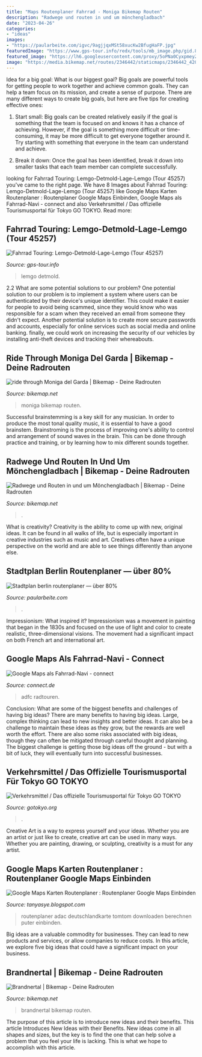 ```yaml
---
title: "Maps Routenplaner Fahrrad - Moniga Bikemap Routen"
description: "Radwege und routen in und um mönchengladbach"
date: "2023-04-26"
categories:
- "ideas"
images:
- "https://paularbeite.com/igvc/9agjjqxMSt58xucKw2BfugHaFP.jpg"
featuredImage: "https://www.gps-tour.info/redx/tools/mb_image.php/gid.8/file.y636263fa2a026411b99b09fcee1afef2f62691634f8455f69b3796840c75c816e86a20bdbccf45f89665755df8c1edba8a923274ca01eacc039ba312fbdb7edd28e19a21640918be64f25a6c14ae85773ae204636263/Lemgo-Detmold-Lage-Lemgo_2_800x600.jpg"
featured_image: "https://lh6.googleusercontent.com/proxy/5oPNa0CyxpmeyZSvm6DXf75O9FNA0ZRr83n_2suN81zZJwfjZITek2r-6oYIdl0zPMLLPfejE75ngZjvgNs7Tyu4FQXXu7qpeOkDWe9X5Qeg11VP7lm2RSFL0qS8gebbzOI0NVawmE8SmxGyuXvB4m6RQyrSDZd3WQ=w1200-h630-p-k-no-nu"
image: "https://media.bikemap.net/routes/2346442/staticmaps/2346442_420x400.jpg"
---
```



Idea for a big goal: What is our biggest goal?
Big goals are powerful tools for getting people to work together and achieve common goals. They can help a team focus on its mission, and create a sense of purpose. 
There are many different ways to create big goals, but here are five tips for creating effective ones: 

1. Start small: Big goals can be created relatively easily if the goal is something that the team is focused on and knows it has a chance of achieving. However, if the goal is something more difficult or time-consuming, it may be more difficult to get everyone together around it. Try starting with something that everyone in the team can understand and achieve. 

2. Break it down: Once the goal has been identified, break it down into smaller tasks that each team member can complete successfully.

	

		
looking for Fahrrad Touring: Lemgo-Detmold-Lage-Lemgo (Tour 45257) you've came to the right page. We have 8 Images about Fahrrad Touring: Lemgo-Detmold-Lage-Lemgo (Tour 45257) like Google Maps Karten Routenplaner : Routenplaner Google Maps Einbinden, Google Maps als Fahrrad-Navi - connect and also Verkehrsmittel / Das offizielle Tourismusportal für Tokyo GO TOKYO. Read more:
		
    
## Fahrrad Touring: Lemgo-Detmold-Lage-Lemgo (Tour 45257)

<img loading=lazy src="https://www.gps-tour.info/redx/tools/mb_image.php/gid.8/file.y636263fa2a026411b99b09fcee1afef2f62691634f8455f69b3796840c75c816e86a20bdbccf45f89665755df8c1edba8a923274ca01eacc039ba312fbdb7edd28e19a21640918be64f25a6c14ae85773ae204636263/Lemgo-Detmold-Lage-Lemgo_2_800x600.jpg" onerror="this.onerror=null;this.src='https://tse1.mm.bing.net/th?id=OIP.5xYWSDwa2umbKGNvUdSUOwHaFj&amp;pid=15.1';" alt="Fahrrad Touring: Lemgo-Detmold-Lage-Lemgo (Tour 45257)">

_Source: gps-tour.info_

>lemgo detmold. 

	

2.2 What are some potential solutions to our problem?
One potential solution to our problem is to implement a system where users can be authenticated by their device's unique identifier. This could make it easier for people to avoid being scammed, since they would know who was responsible for a scam when they received an email from someone they didn't expect. Another potential solution is to create more secure passwords and accounts, especially for online services such as social media and online banking. finally, we could work on increasing the security of our vehicles by installing anti-theft devices and tracking their whereabouts.

    
## Ride Through Moniga Del Garda | Bikemap - Deine Radrouten

<img loading=lazy src="https://media.bikemap.net/routes/4040082/staticmaps/b395e0a4-1293-4d5c-90a8-a3ce0a76bc72_420x400.jpg" onerror="this.onerror=null;this.src='https://tse1.mm.bing.net/th?id=OIP.3UHMHvs0Oy97zUTG6BS2OAAAAA&amp;pid=15.1';" alt="ride through Moniga del Garda | Bikemap - Deine Radrouten">

_Source: bikemap.net_

>moniga bikemap routen. 

	

Successful brainstemming is a key skill for any musician. In order to produce the most tonal quality music, it is essential to have a good brainstem. Brainstroming is the process of improving one's ability to control and arrangement of sound waves in the brain. This can be done through practice and training, or by learning how to mix different sounds together.

    
## Radwege Und Routen In Und Um Mönchengladbach | Bikemap - Deine Radrouten

<img loading=lazy src="https://media.bikemap.net/routes/268918/staticmaps/268918_400x400.jpg" onerror="this.onerror=null;this.src='https://tse1.mm.bing.net/th?id=OIP.iVkw5Y8duZ_x2up2YLwY3gAAAA&amp;pid=15.1';" alt="Radwege und Routen in und um Mönchengladbach | Bikemap - Deine Radrouten">

_Source: bikemap.net_

>. 

	

What is creativity?
Creativity is the ability to come up with new, original ideas. It can be found in all walks of life, but is especially important in creative industries such as music and art. Creatives often have a unique perspective on the world and are able to see things differently than anyone else.

    
## Stadtplan Berlin Routenplaner — über 80%

<img loading=lazy src="https://paularbeite.com/igvc/9agjjqxMSt58xucKw2BfugHaFP.jpg" onerror="this.onerror=null;this.src='https://tse4.mm.bing.net/th?id=OIP.oS1lfL88z-x_k46V_QklcQHaFP&amp;pid=15.1';" alt="Stadtplan berlin routenplaner — über 80%">

_Source: paularbeite.com_

>. 

	

Impressionism: What inspired it?
Impressionism was a movement in painting that began in the 1830s and focused on the use of light and color to create realistic, three-dimensional visions. The movement had a significant impact on both French art and international art.

    
## Google Maps Als Fahrrad-Navi - Connect

<img loading=lazy src="https://www.connect.de/bilder/76557297/800x480-c2/Google-Maps-Radtouren-Planung.jpg" onerror="this.onerror=null;this.src='https://tse1.mm.bing.net/th?id=OIP.xpjatoTGNBp-1UtpxpaaDQHaEc&amp;pid=15.1';" alt="Google Maps als Fahrrad-Navi - connect">

_Source: connect.de_

>adfc radtouren. 

	

Conclusion: What are some of the biggest benefits and challenges of having big ideas?
There are many benefits to having big ideas. Large, complex thinking can lead to new insights and better ideas. It can also be a challenge to maintain these ideas as they grow, but the rewards are well worth the effort. There are also some risks associated with big ideas, though they can often be mitigated through careful thought and planning. The biggest challenge is getting those big ideas off the ground - but with a bit of luck, they will eventually turn into successful businesses.

    
## Verkehrsmittel / Das Offizielle Tourismusportal Für Tokyo GO TOKYO

<img loading=lazy src="https://www.gotokyo.org/shared/templates/free_europe/images/contents/de/tourists/info/access/ge_StationMap.jpg" onerror="this.onerror=null;this.src='https://tse3.mm.bing.net/th?id=OIP.RmL91zsP9k6p93wWLsE9jwHaFZ&amp;pid=15.1';" alt="Verkehrsmittel / Das offizielle Tourismusportal für Tokyo GO TOKYO">

_Source: gotokyo.org_

>. 

	

Creative Art is a way to express yourself and your ideas. Whether you are an artist or just like to create, creative art can be used in many ways. Whether you are painting, drawing, or sculpting, creativity is a must for any artist.

    
## Google Maps Karten Routenplaner : Routenplaner Google Maps Einbinden

<img loading=lazy src="https://lh6.googleusercontent.com/proxy/5oPNa0CyxpmeyZSvm6DXf75O9FNA0ZRr83n_2suN81zZJwfjZITek2r-6oYIdl0zPMLLPfejE75ngZjvgNs7Tyu4FQXXu7qpeOkDWe9X5Qeg11VP7lm2RSFL0qS8gebbzOI0NVawmE8SmxGyuXvB4m6RQyrSDZd3WQ=w1200-h630-p-k-no-nu" onerror="this.onerror=null;this.src='https://tse1.mm.bing.net/th?id=OIP.KBvNSaUW4_bGWOQormDtQgHaD4&amp;pid=15.1';" alt="Google Maps Karten Routenplaner : Routenplaner Google Maps Einbinden">

_Source: tanyasye.blogspot.com_

>routenplaner adac deutschlandkarte tomtom downloaden berechnen puter einbinden. 

	

Big ideas are a valuable commodity for businesses. They can lead to new products and services, or allow companies to reduce costs. In this article, we explore five big ideas that could have a significant impact on your business.

    
## Brandnertal | Bikemap - Deine Radrouten

<img loading=lazy src="https://media.bikemap.net/routes/2346442/staticmaps/2346442_420x400.jpg" onerror="this.onerror=null;this.src='https://tse2.mm.bing.net/th?id=OIP.NxfhvE711QDA0Asar_A1pAAAAA&amp;pid=15.1';" alt="Brandnertal | Bikemap - Deine Radrouten">

_Source: bikemap.net_

>brandnertal bikemap routen. 

	

The purpose of this article is to introduce new ideas and their benefits.
This article Introduces New Ideas with their Benefits. New ideas come in all shapes and sizes, but the key is to find the one that can help solve a problem that you feel your life is lacking. This is what we hope to accomplish with this article.

